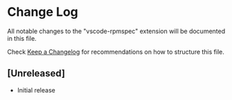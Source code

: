 # Change Log
All notable changes to the "vscode-rpmspec" extension will be documented in this file.

Check [Keep a Changelog](http://keepachangelog.com/) for recommendations on how to structure this file.

## [Unreleased]
- Initial release